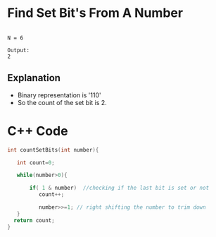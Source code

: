 # Find Set Bit's From  A Number

```

N = 6
```
```
Output:
2
```
## Explanation
- Binary representation is '110' 
- So the count of the set bit is 2.


# C++ Code
```cpp
int countSetBits(int number){

   int count=0;

   while(number>0){

       if( 1 & number)  //checking if the last bit is set or not
          count++;

          number>>=1; // right shifting the number to trim down
   }
  return count;
}
```
